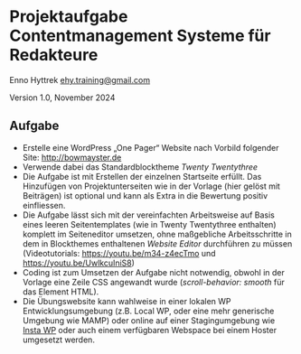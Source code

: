 # Projektaufgabe Contentmanagement Systeme für Redakteure

Enno Hyttrek
ehy.training@gmail.com

Version 1.0, November 2024

## Aufgabe

- Erstelle eine WordPress „One Pager“ Website nach Vorbild folgender Site: http://bowmayster.de
- Verwende dabei das Standardblocktheme *Twenty Twentythree*
- Die Aufgabe ist mit Erstellen der einzelnen Startseite erfüllt. Das Hinzufügen von Projektunterseiten wie in der Vorlage  (hier gelöst mit Beiträgen) ist optional und kann als Extra in die Bewertung positiv einfliessen.
- Die Aufgabe lässt sich mit der vereinfachten Arbeitsweise auf Basis eines leeren Seitentemplates (wie in Twenty Twentythree enthalten) komplett im Seiteneditor umsetzen, ohne maßgebliche Arbeitsschritte in dem in Blockthemes enthaltenen *Website Editor* durchführen zu müssen (Videotutorials: https://youtu.be/m34-z4ecTmo und https://youtu.be/UwlkcuIniS8)
- Coding ist zum Umsetzen der Aufgabe nicht notwendig, obwohl in der Vorlage eine Zeile CSS angewandt wurde (*scroll-behavior: smooth* für das Element HTML).
- Die Übungswebsite kann wahlweise in einer lokalen WP Entwicklungsumgebung (z.B. Local WP, oder eine mehr generische Umgebung wie MAMP) oder online auf einer Stagingumgebung wie [Insta WP](https://instawp.com/) oder auch einem verfügbaren Webspace bei einem Hoster umgesetzt werden.



